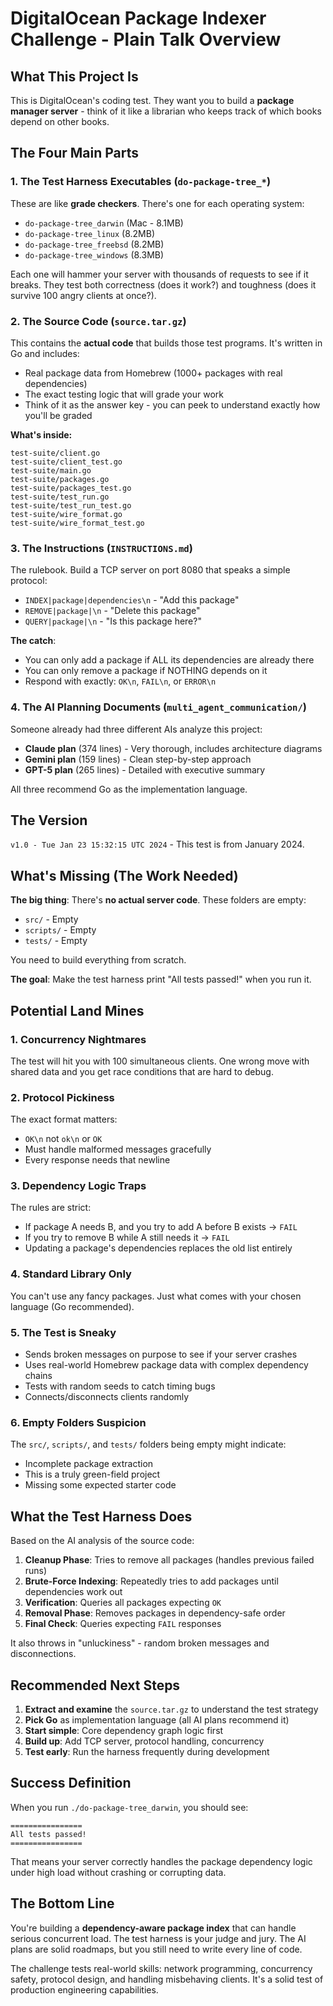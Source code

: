 # DigitalOcean Package Indexer Challenge - Plain Talk Overview

## What This Project Is

This is DigitalOcean's coding test. They want you to build a **package manager server** - think of it like a librarian who keeps track of which books depend on other books.

## The Four Main Parts

### 1. **The Test Harness Executables** (`do-package-tree_*`)
These are like **grade checkers**. There's one for each operating system:
- `do-package-tree_darwin` (Mac - 8.1MB)
- `do-package-tree_linux` (8.2MB)
- `do-package-tree_freebsd` (8.2MB) 
- `do-package-tree_windows` (8.3MB)

Each one will hammer your server with thousands of requests to see if it breaks. They test both correctness (does it work?) and toughness (does it survive 100 angry clients at once?).

### 2. **The Source Code** (`source.tar.gz`)
This contains the **actual code** that builds those test programs. It's written in Go and includes:
- Real package data from Homebrew (1000+ packages with real dependencies)
- The exact testing logic that will grade your work
- Think of it as the answer key - you can peek to understand exactly how you'll be graded

**What's inside:**
```
test-suite/client.go
test-suite/client_test.go  
test-suite/main.go
test-suite/packages.go
test-suite/packages_test.go
test-suite/test_run.go
test-suite/test_run_test.go
test-suite/wire_format.go
test-suite/wire_format_test.go
```

### 3. **The Instructions** (`INSTRUCTIONS.md`)
The rulebook. Build a TCP server on port 8080 that speaks a simple protocol:
- `INDEX|package|dependencies\n` - "Add this package"
- `REMOVE|package|\n` - "Delete this package" 
- `QUERY|package|\n` - "Is this package here?"

**The catch**: 
- You can only add a package if ALL its dependencies are already there
- You can only remove a package if NOTHING depends on it
- Respond with exactly: `OK\n`, `FAIL\n`, or `ERROR\n`

### 4. **The AI Planning Documents** (`multi_agent_communication/`)
Someone already had three different AIs analyze this project:
- **Claude plan** (374 lines) - Very thorough, includes architecture diagrams
- **Gemini plan** (159 lines) - Clean step-by-step approach
- **GPT-5 plan** (265 lines) - Detailed with executive summary

All three recommend Go as the implementation language.

## The Version
`v1.0 - Tue Jan 23 15:32:15 UTC 2024` - This test is from January 2024.

## What's Missing (The Work Needed)

**The big thing**: There's **no actual server code**. These folders are empty:
- `src/` - Empty
- `scripts/` - Empty  
- `tests/` - Empty

You need to build everything from scratch.

**The goal**: Make the test harness print "All tests passed!" when you run it.

## Potential Land Mines

### 1. **Concurrency Nightmares**
The test will hit you with 100 simultaneous clients. One wrong move with shared data and you get race conditions that are hard to debug.

### 2. **Protocol Pickiness** 
The exact format matters:
- `OK\n` not `ok\n` or `OK` 
- Must handle malformed messages gracefully
- Every response needs that newline

### 3. **Dependency Logic Traps**
The rules are strict:
- If package A needs B, and you try to add A before B exists → `FAIL`
- If you try to remove B while A still needs it → `FAIL`
- Updating a package's dependencies replaces the old list entirely

### 4. **Standard Library Only**
You can't use any fancy packages. Just what comes with your chosen language (Go recommended).

### 5. **The Test is Sneaky**
- Sends broken messages on purpose to see if your server crashes
- Uses real-world Homebrew package data with complex dependency chains
- Tests with random seeds to catch timing bugs
- Connects/disconnects clients randomly

### 6. **Empty Folders Suspicion**
The `src/`, `scripts/`, and `tests/` folders being empty might indicate:
- Incomplete package extraction
- This is a truly green-field project
- Missing some expected starter code

## What the Test Harness Does

Based on the AI analysis of the source code:

1. **Cleanup Phase**: Tries to remove all packages (handles previous failed runs)
2. **Brute-Force Indexing**: Repeatedly tries to add packages until dependencies work out
3. **Verification**: Queries all packages expecting `OK`
4. **Removal Phase**: Removes packages in dependency-safe order  
5. **Final Check**: Queries expecting `FAIL` responses

It also throws in "unluckiness" - random broken messages and disconnections.

## Recommended Next Steps

1. **Extract and examine** the `source.tar.gz` to understand the test strategy
2. **Pick Go** as implementation language (all AI plans recommend it)
3. **Start simple**: Core dependency graph logic first
4. **Build up**: Add TCP server, protocol handling, concurrency
5. **Test early**: Run the harness frequently during development

## Success Definition

When you run `./do-package-tree_darwin`, you should see:
```
================
All tests passed!
================
```

That means your server correctly handles the package dependency logic under high load without crashing or corrupting data.

## The Bottom Line

You're building a **dependency-aware package index** that can handle serious concurrent load. The test harness is your judge and jury. The AI plans are solid roadmaps, but you still need to write every line of code.

The challenge tests real-world skills: network programming, concurrency safety, protocol design, and handling misbehaving clients. It's a solid test of production engineering capabilities.
